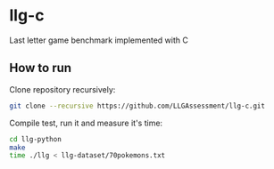# llg-c
Last letter game benchmark implemented with C

## How to run
Clone repository recursively:

```bash
git clone --recursive https://github.com/LLGAssessment/llg-c.git
```

Compile test, run it and measure it's time:

```bash
cd llg-python
make
time ./llg < llg-dataset/70pokemons.txt
```
